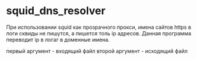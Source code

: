 # squid_dns_resolver

При использовании squid как прозрачного прокси, имена сайтов https в логи сквиды не пишутся, а пишется толь ip адресов.
Данная программа переводит ip в логаг в доменные имена.

первый аргумент - входящий файл
второй аргумент - исходящий файл
